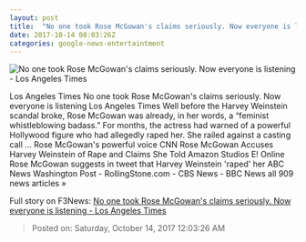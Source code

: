 ```yaml
---
layout: post
title:  "No one took Rose McGowan's claims seriously. Now everyone is listening - Los Angeles Times"
date: 2017-10-14 00:03:26Z
categories: google-news-entertaintment
---
```


![No one took Rose McGowan's claims seriously. Now everyone is listening - Los Angeles Times](http://www.trbimg.com/img-59e15dae/turbine/la-fi-rose-mcgowan-harvey-weinstein-20171013)

Los Angeles Times No one took Rose McGowan's claims seriously. Now everyone is listening Los Angeles Times Well before the Harvey Weinstein scandal broke, Rose McGowan was already, in her words, a “feminist whistleblowing badass.” For months, the actress had warned of a powerful Hollywood figure who had allegedly raped her. She railed against a casting call ... Rose McGowan's powerful voice CNN Rose McGowan Accuses Harvey Weinstein of Rape and Claims She Told Amazon Studios E! Online Rose McGowan suggests in tweet that Harvey Weinstein 'raped' her ABC News Washington Post - RollingStone.com - CBS News - BBC News all 909 news articles »


Full story on F3News: [No one took Rose McGowan's claims seriously. Now everyone is listening - Los Angeles Times](http://www.f3nws.com/n/GkgFWH)

> Posted on: Saturday, October 14, 2017 12:03:26 AM

